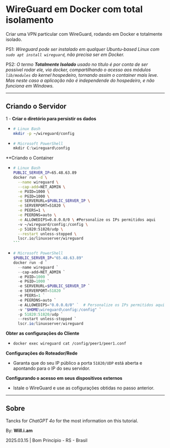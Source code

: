 # WireGuard em Docker com total isolamento

Criar uma VPN particular com WireGuard, rodando em Docker e totalmente isolado.

PS1: *Wireguard pode ser instalado em qualquer Ubuntu-based Linux com `sudo apt install wireguard`, não precisa ser em Docker.*

PS2: *O termo **Totalmente Isolado** usado no título é por conta de ser possível rodar ele, via docker, compartilhando o acesso aos módulos `lib/modules` do kernel hospedeiro, tornando assim o container mais leve. Mas neste caso a aplicação não é independende do hospedeiro, e não funciona em Windows.*

---

## Criando o Servidor

1 - **Criar o diretório para persistir os dados**
  - ```sh
    # Linux Bash
    mkdir -p ~/wireguard/config
    ```
  - ```ps1
    # Microsoft PowerShell
    mkdir C:\wireguard\config
    ```

**Criando o Container
  - ````sh
    # Linux Bash
    PUBLIC_SERVER_IP=65.48.63.89
    docker run -d \
      --name wireguard \
      --cap-add=NET_ADMIN \
      -e PUID=1000 \
      -e PGID=1000 \
      -e SERVERURL=$PUBLIC_SERVER_IP \
      -e SERVERPORT=51820 \
      -e PEERS=1 \
      -e PEERDNS=auto \
      -e ALLOWEDIPS=0.0.0.0/0 \ #Personalize os IPs permitidos aqui
      -v ~/wireguard/config:/config \
      -p 51820:51820/udp \
      --restart unless-stopped \
      lscr.io/linuxserver/wireguard
    ```
  - ```ps1
    # Microsoft PowerShell
    $PUBLIC_SERVER_IP="65.48.63.89"
    docker run -d `
      --name wireguard `
      --cap-add=NET_ADMIN `
      -e PUID=1000 `
      -e PGID=1000 `
      -e SERVERURL=$PUBLIC_SERVER_IP `
      -e SERVERPORT=51820 `
      -e PEERS=1 `
      -e PEERDNS=auto `
      -e ALLOWEDIPS="0.0.0.0/0" `  # Personalize os IPs permitidos aqui
      -v "$HOME\wireguard\config:/config" `
      -p 51820:51820/udp `
      --restart unless-stopped `
      lscr.io/linuxserver/wireguard
    ```

**Obter as configurações do Cliente**
  - ```sh
    docker exec wireguard cat /config/peer1/peer1.conf
    ```

**Configurações do Roteador/Rede**
  - Garanta que do seu IP público a porta `51820/UDP` está aberta e apontando para o IP do seu servidor.

**Configurando o acesso em seus dispositivos externos**
  - Istale o WireGuard e use as cofigurações obtidas no passo anterior. 


---

## Sobre

Tancks for *ChatGPT 4o* for the most information on this tutorial.

By: **Will.i.am**

2025.03.15 | Bom Princípio - RS - Brasil
